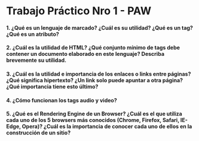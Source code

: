 # Trabajo Práctico Nro 1 - PAW

#### 1. ¿Qué es un lenguaje de marcado? ¿Cuál es su utilidad? ¿Qué es un tag? ¿Qué es un atributo?

#### 2. ¿Cuál es la utilidad de HTML? ¿Qué conjunto mínimo de tags debe contener un documento elaborado en este lenguaje? Describa brevemente su utilidad.

#### 3. ¿Cuál es la utilidad e importancia de los enlaces o links entre páginas? ¿Qué significa hipertexto? ¿Un link solo puede apuntar a otra página? ¿Qué importancia tiene esto último?

#### 4. ¿Cómo funcionan los tags audio y video?

#### 5. ¿Qué es el Rendering Engine de un Browser? ¿Cuál es el que utiliza cada uno de los 5 browsers más conocidos (Chrome, Firefox, Safari, IE-Edge, Opera)? ¿Cuál es la importancia de conocer cada uno de ellos en la construcción de un sitio?

